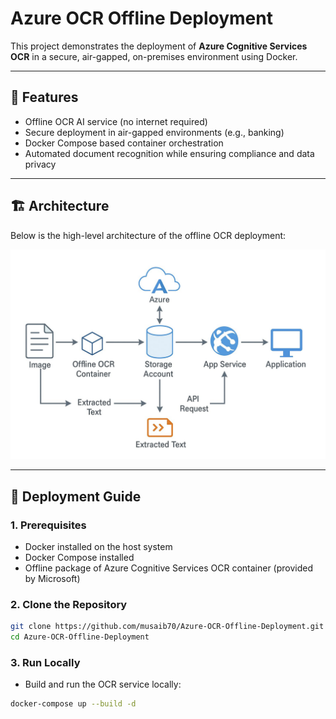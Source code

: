 # Azure OCR Offline Deployment

This project demonstrates the deployment of **Azure Cognitive Services OCR** in a secure, air-gapped, on-premises environment using Docker.

---

## 🚀 Features
- Offline OCR AI service (no internet required)
- Secure deployment in air-gapped environments (e.g., banking)
- Docker Compose based container orchestration
- Automated document recognition while ensuring compliance and data privacy

---

## 🏗️ Architecture

Below is the high-level architecture of the offline OCR deployment:

![Architecture Diagram](docs/architecture-diagram.png)

---

## 📖 Deployment Guide

### 1. Prerequisites
- Docker installed on the host system  
- Docker Compose installed  
- Offline package of Azure Cognitive Services OCR container (provided by Microsoft)  

### 2. Clone the Repository
```bash
git clone https://github.com/musaib70/Azure-OCR-Offline-Deployment.git
cd Azure-OCR-Offline-Deployment
```

### 3. Run Locally

- Build and run the OCR service locally:
```bash
docker-compose up --build -d
```


